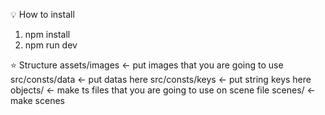 💡 How to install
1. npm install
2. npm run dev
   
⭐️ Structure
assets/images <- put images that you are going to use 
src/consts/data <- put datas here 
src/consts/keys <- put string keys here
objects/ <- make ts files that you are going to use on scene file 
scenes/ <- make scenes 


